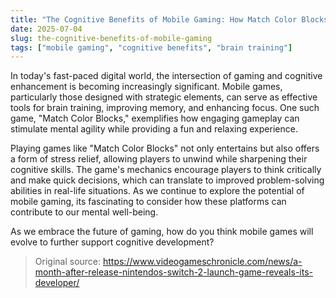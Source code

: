 ```yaml
---
title: "The Cognitive Benefits of Mobile Gaming: How Match Color Blocks Enhances Your Mind"
date: 2025-07-04
slug: the-cognitive-benefits-of-mobile-gaming
tags: ["mobile gaming", "cognitive benefits", "brain training"]
---
```


In today's fast-paced digital world, the intersection of gaming and cognitive enhancement is becoming increasingly significant. Mobile games, particularly those designed with strategic elements, can serve as effective tools for brain training, improving memory, and enhancing focus. One such game, "Match Color Blocks," exemplifies how engaging gameplay can stimulate mental agility while providing a fun and relaxing experience.

Playing games like "Match Color Blocks" not only entertains but also offers a form of stress relief, allowing players to unwind while sharpening their cognitive skills. The game's mechanics encourage players to think critically and make quick decisions, which can translate to improved problem-solving abilities in real-life situations. As we continue to explore the potential of mobile gaming, its fascinating to consider how these platforms can contribute to our mental well-being.

As we embrace the future of gaming, how do you think mobile games will evolve to further support cognitive development?
> Original source: https://www.videogameschronicle.com/news/a-month-after-release-nintendos-switch-2-launch-game-reveals-its-developer/